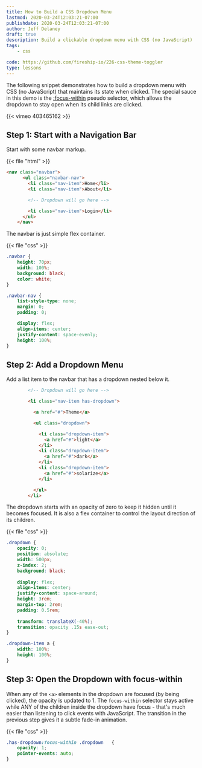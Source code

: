 ```yaml
---
title: How to Build a CSS Dropdown Menu 
lastmod: 2020-03-24T12:03:21-07:00
publishdate: 2020-03-24T12:03:21-07:00
author: Jeff Delaney
draft: true
description: Build a clickable dropdown menu with CSS (no JavaScript)
tags: 
    - css

code: https://github.com/fireship-io/226-css-theme-toggler
type: lessons
---
```


The following snippet demonstrates how to build a dropdown menu with CSS (no JavaScript) that maintains its state when clicked. The special sauce in this demo is the [:focus-within](https://developer.mozilla.org/en-US/docs/Web/CSS/:focus-within) pseudo selector, which allows the dropdown to stay open when its child links are clicked. 

{{< vimeo 403465162 >}}

## Step 1: Start with a Navigation Bar

Start with some navbar markup.  

{{< file "html" >}}
```html
<nav class="navbar">
      <ul class="navbar-nav">
        <li class="nav-item">Home</li>
        <li class="nav-item">About</li>

        <!-- Dropdown will go here -->

        <li class="nav-item">Login</li>
      </ul>
    </nav>
```

The navbar is just simple flex container. 

{{< file "css" >}}
```css
.navbar {
    height: 70px;
    width: 100%;
    background: black;
    color: white;
}

.navbar-nav {
    list-style-type: none;
    margin: 0;
    padding: 0;

    display: flex;
    align-items: center;
    justify-content: space-evenly;
    height: 100%;
}
```

## Step 2: Add a Dropdown Menu

Add a list item to the navbar that has a dropdown nested below it. 

```html
        <!-- Dropdown will go here -->

        <li class="nav-item has-dropdown">

          <a href="#">Theme</a>

          <ul class="dropdown">

            <li class="dropdown-item">
              <a href="#">light</a>
            </li>
            <li class="dropdown-item">
              <a href="#">dark</a>
            </li>
            <li class="dropdown-item">
              <a href="#">solarize</a>
            </li>

          </ul>
        </li>
```

The dropdown starts with an opacity of zero to keep it hidden until it becomes focused. It is also a flex container to control the layout direction of its children. 

{{< file "css" >}}
```css
.dropdown {
    opacity: 0;
    position: absolute;
    width: 500px;
    z-index: 2;
    background: black;
    
    display: flex;
    align-items: center;
    justify-content: space-around;
    height: 3rem;
    margin-top: 2rem;
    padding: 0.5rem;
   
    transform: translateX(-40%);
    transition: opacity .15s ease-out;
}

.dropdown-item a {
    width: 100%;
    height: 100%;
}
```


## Step 3: Open the Dropdown with focus-within

When any of the `<a>` elements in the dropdown are focused (by being clicked), the opacity is updated to 1. The `focus-within` selector stays active while ANY of the children inside the dropdown have focus - that's much easier than listening to click events with JavaScript. The transition in the previous step gives it a subtle fade-in animation. 


{{< file "css" >}}
```css
.has-dropdown:focus-within .dropdown   {
    opacity: 1;
    pointer-events: auto;
}
```

